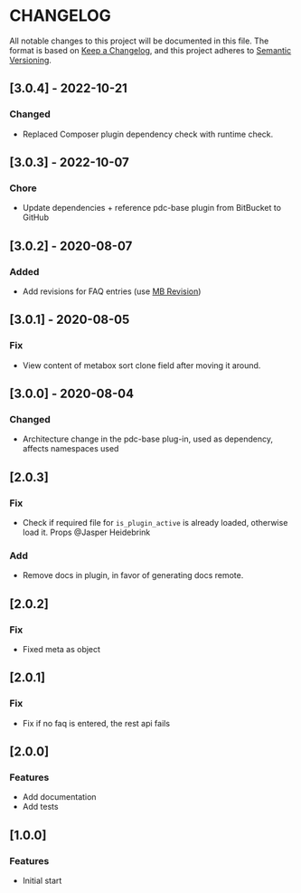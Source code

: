 # CHANGELOG

All notable changes to this project will be documented in this file.
The format is based on [Keep a Changelog](https://keepachangelog.com/en/1.0.0/),
and this project adheres to [Semantic Versioning](https://semver.org/spec/v2.0.0.html).

## [3.0.4] - 2022-10-21
### Changed
- Replaced Composer plugin dependency check with runtime check.

## [3.0.3] - 2022-10-07
### Chore
-   Update dependencies + reference pdc-base plugin from BitBucket to GitHub

## [3.0.2] - 2020-08-07
### Added
-   Add revisions for FAQ entries (use [MB Revision](https://metabox.io/plugins/mb-revision/))

## [3.0.1] - 2020-08-05
### Fix
-   View content of metabox sort clone field after moving it around.

## [3.0.0] - 2020-08-04
### Changed
-   Architecture change in the pdc-base plug-in, used as dependency, affects namespaces used

## [2.0.3]
### Fix
-   Check if required file for `is_plugin_active` is already loaded, otherwise load it. Props @Jasper Heidebrink
### Add
-   Remove docs in plugin, in favor of generating docs remote.

## [2.0.2]
### Fix
-   Fixed meta as object

## [2.0.1]
### Fix
-   Fix if no faq is entered, the rest api fails

## [2.0.0]
### Features
-   Add documentation
-   Add tests

## [1.0.0]
### Features
-   Initial start
